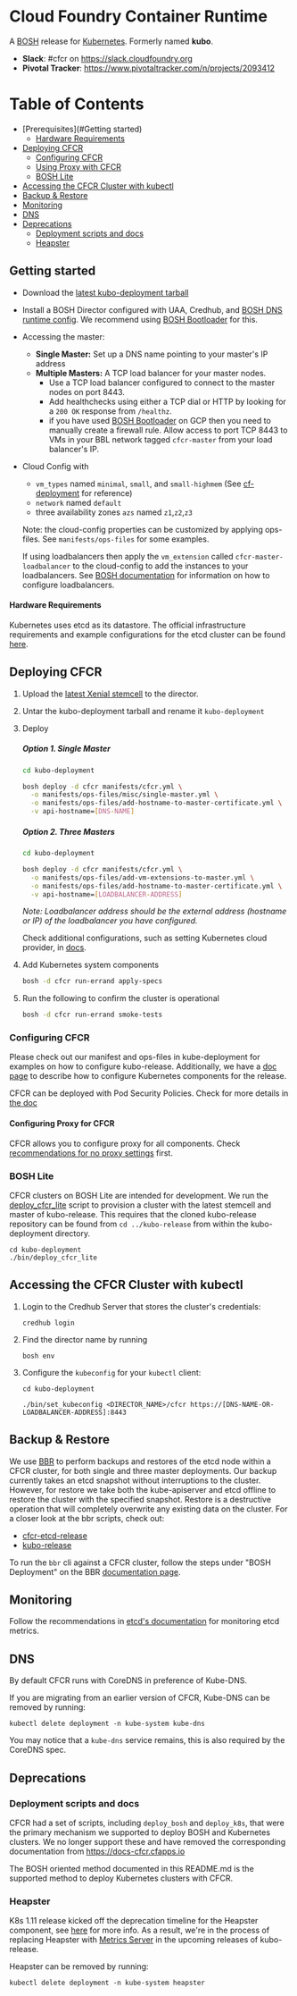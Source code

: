 # Cloud Foundry Container Runtime
A [BOSH](http://bosh.io/) release for [Kubernetes](http://kubernetes.io).  Formerly named **kubo**.

- **Slack**: #cfcr on https://slack.cloudfoundry.org
- **Pivotal Tracker**: https://www.pivotaltracker.com/n/projects/2093412

# Table of Contents
<!-- vscode-markdown-toc -->
* [Prerequisites](#Getting started)
  * [Hardware Requirements](#HardwareRequirements)
* [Deploying CFCR](#DeployingCFCR)
  * [Configuring CFCR](#ConfiguringCFCR)
  * [Using Proxy with CFCR](#ProxyWithCFCR)
  * [BOSH Lite](#BOSHLite)
* [Accessing the CFCR Cluster with kubectl](#AccessingtheCFCRClusterwithkubectl)
* [Backup & Restore](#BackupRestore)
* [Monitoring](#Monitoring)
* [DNS](#DNS)
* [Deprecations](#Deprecations)
  * [Deployment scripts and docs](#Deploymentscriptsanddocs)
  * [Heapster](#Heapster)

<!-- vscode-markdown-toc-config
	numbering=true
	autoSave=true
	/vscode-markdown-toc-config -->
<!-- /vscode-markdown-toc -->

##  <a name='Prerequisites'></a>Getting started
- Download the [latest kubo-deployment tarball](https://github.com/cloudfoundry-incubator/kubo-deployment/releases/latest)
- Install a BOSH Director configured with UAA, Credhub, and [BOSH DNS runtime config](https://raw.githubusercontent.com/cloudfoundry/bosh-deployment/master/runtime-configs/dns.yml). We recommend using [BOSH Bootloader](https://github.com/cloudfoundry/bosh-bootloader) for this.
- Accessing the master:
  - **Single Master:** Set up a DNS name pointing to your master's IP address
  - **Multiple Masters:** A TCP load balancer for your master nodes.
    - Use a TCP load balancer configured to connect to the master nodes on port 8443.
    - Add healthchecks using either a TCP dial or HTTP by looking for a `200 OK` response from `/healthz`.
    - if you have used [BOSH Bootloader](https://github.com/cloudfoundry/bosh-bootloader) on GCP then you need to manually create a firewall rule.  Allow access to port TCP 8443 to VMs in your BBL network tagged `cfcr-master` from your load balancer's IP.
- Cloud Config with
  - `vm_types` named `minimal`, `small`, and `small-highmem` (See [cf-deployment](https://github.com/cloudfoundry/cf-deployment) for reference)
  - `network` named `default`
  - three availability zones `azs` named `z1`,`z2`,`z3`

  Note: the cloud-config properties can be customized by applying ops-files. See `manifests/ops-files` for some examples.
  
  If using loadbalancers then apply the `vm_extension` called `cfcr-master-loadbalancer` to the cloud-config to add the instances to your loadbalancers. See [BOSH documentation](https://bosh.io/docs/cloud-config/#vm-extensions) for information on how to configure loadbalancers.

####  <a name='HardwareRequirements'></a>Hardware Requirements
Kubernetes uses etcd as its datastore. The official infrastructure requirements and example configurations for the etcd cluster can be found [here](https://github.com/etcd-io/etcd/blob/master/Documentation/op-guide/hardware.md).

##  <a name='DeployingCFCR'></a>Deploying CFCR

1. Upload the [latest Xenial stemcell](https://bosh.io/stemcells/#ubuntu-xenial) to the director.

1. Untar the kubo-deployment tarball and rename it `kubo-deployment`

1. Deploy

    ##### Option 1. Single Master

	```bash
	cd kubo-deployment

	bosh deploy -d cfcr manifests/cfcr.yml \
	  -o manifests/ops-files/misc/single-master.yml \
	  -o manifests/ops-files/add-hostname-to-master-certificate.yml \
	  -v api-hostname=[DNS-NAME]
	```

    ##### Option 2. Three Masters

	```bash
	cd kubo-deployment

	bosh deploy -d cfcr manifests/cfcr.yml \
	  -o manifests/ops-files/add-vm-extensions-to-master.yml \
	  -o manifests/ops-files/add-hostname-to-master-certificate.yml \
	  -v api-hostname=[LOADBALANCER-ADDRESS]
	```

	*Note: Loadbalancer address should be the external address (hostname or IP) of the loadbalancer you have configured.*

   Check additional configurations, such as setting Kubernetes cloud provider, in [docs](./docs/cloud-provider.md).

1. Add Kubernetes system components

    ```bash
    bosh -d cfcr run-errand apply-specs
    ```

1. Run the following to confirm the cluster is operational

    ```bash
    bosh -d cfcr run-errand smoke-tests
    ```
###  <a name='ConfiguringCFCR'></a>Configuring CFCR
Please check out our manifest and ops-files in kube-deployment for examples on how to configure kubo-release.
Additionally, we have a [doc page](docs/configuring-kubernetes-properties.md) to describe how to configure Kubernetes components for the release.

CFCR can be deployed with Pod Security Policies. Check for more details in [the
doc](docs/pod-security-policy-walkthrough.md)

####  <a name='ProxyWithCFCR'></a>Configuring Proxy for CFCR
CFCR allows you to configure proxy for all components. Check [recommendations
for no proxy settings](docs/using-proxy.md) first.

###  <a name='BOSHLite'></a>BOSH Lite
CFCR clusters on BOSH Lite are intended for development. We run the [deploy_cfcr_lite](https://github.com/cloudfoundry-incubator/kubo-deployment/blob/master/bin/deploy_cfcr_lite) script to provision a cluster with the latest stemcell and master of kubo-release.  This requires that the cloned kubo-release repository can be found from `cd ../kubo-release` from within the kubo-deployment directory.

```
cd kubo-deployment
./bin/deploy_cfcr_lite
```
##  <a name='AccessingtheCFCRClusterwithkubectl'></a>Accessing the CFCR Cluster with kubectl

1. Login to the Credhub Server that stores the cluster's credentials:
	```
	credhub login
	```
1. Find the director name by running
	```
	bosh env
	```
1. Configure the `kubeconfig` for your `kubectl` client:
	```
	cd kubo-deployment

	./bin/set_kubeconfig <DIRECTOR_NAME>/cfcr https://[DNS-NAME-OR-LOADBALANCER-ADDRESS]:8443
	```
##  <a name='BackupRestore'></a>Backup & Restore
We use [BBR](https://github.com/cloudfoundry-incubator/bosh-backup-and-restore) to perform backups and restores of the etcd node within a CFCR cluster, for both single and three master deployments. Our backup currently takes an etcd snapshot without interruptions to the cluster. However, for restore we take both the kube-apiserver and etcd offline to restore the cluster with the specified snapshot. Restore is a destructive operation that will completely overwrite any existing data on the cluster. For a closer look at the bbr scripts, check out:
- [cfcr-etcd-release](https://github.com/cloudfoundry-incubator/cfcr-etcd-release/tree/master/jobs/bbr-etcd)
- [kubo-release](https://github.com/cloudfoundry-incubator/kubo-release/tree/master/jobs/bbr-kube-apiserver)

To run the `bbr` cli against a CFCR cluster, follow the steps under "BOSH Deployment" on the BBR [documentation page](https://docs.cloudfoundry.org/bbr/#bosh-deployment).

##  <a name='Monitoring'></a>Monitoring

Follow the recommendations in [etcd's documentation](https://github.com/etcd-io/etcd/blob/master/Documentation/metrics.md) for monitoring etcd
metrics.

##  <a name='DNS'></a>DNS

By default CFCR runs with CoreDNS in preference of Kube-DNS.

If you are migrating from an earlier version of CFCR, Kube-DNS can be removed by running: 

`kubectl delete deployment -n kube-system kube-dns`

You may notice that a `kube-dns` service remains, this is also required by the CoreDNS spec.

##  <a name='Deprecations'></a>Deprecations

###  <a name='Deploymentscriptsanddocs'></a>Deployment scripts and docs
CFCR had a set of scripts, including `deploy_bosh` and `deploy_k8s`, that were the primary mechanism we supported to deploy BOSH and Kubernetes clusters. We no longer support these and have removed the corresponding documentation from https://docs-cfcr.cfapps.io

The BOSH oriented method documented in this README.md is the supported method to deploy Kubernetes clusters with CFCR.

###  <a name='Heapster'></a>Heapster
K8s 1.11 release kicked off the deprecation timeline for the Heapster component, see [here](https://github.com/kubernetes/heapster/blob/master/docs/deprecation.md) for more info. As a result, we're in the process of replacing Heapster with [Metrics Server](https://github.com/kubernetes-incubator/metrics-server) in the upcoming releases of kubo-release.

Heapster can be removed by running: 

`kubectl delete deployment -n kube-system heapster`
